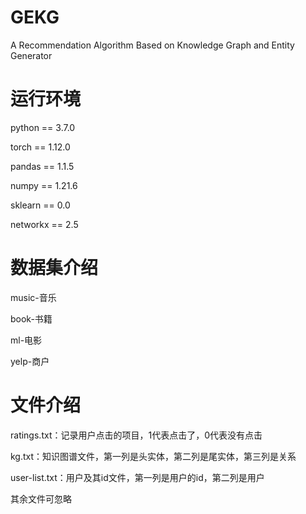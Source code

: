 # GEKG
A Recommendation Algorithm Based on Knowledge Graph and Entity Generator

# 运行环境
python == 3.7.0

torch == 1.12.0

pandas == 1.1.5

numpy == 1.21.6

sklearn == 0.0

networkx == 2.5


# 数据集介绍
music-音乐

book-书籍

ml-电影

yelp-商户

# 文件介绍
ratings.txt：记录用户点击的项目，1代表点击了，0代表没有点击

kg.txt：知识图谱文件，第一列是头实体，第二列是尾实体，第三列是关系

user-list.txt：用户及其id文件，第一列是用户的id，第二列是用户

其余文件可忽略

